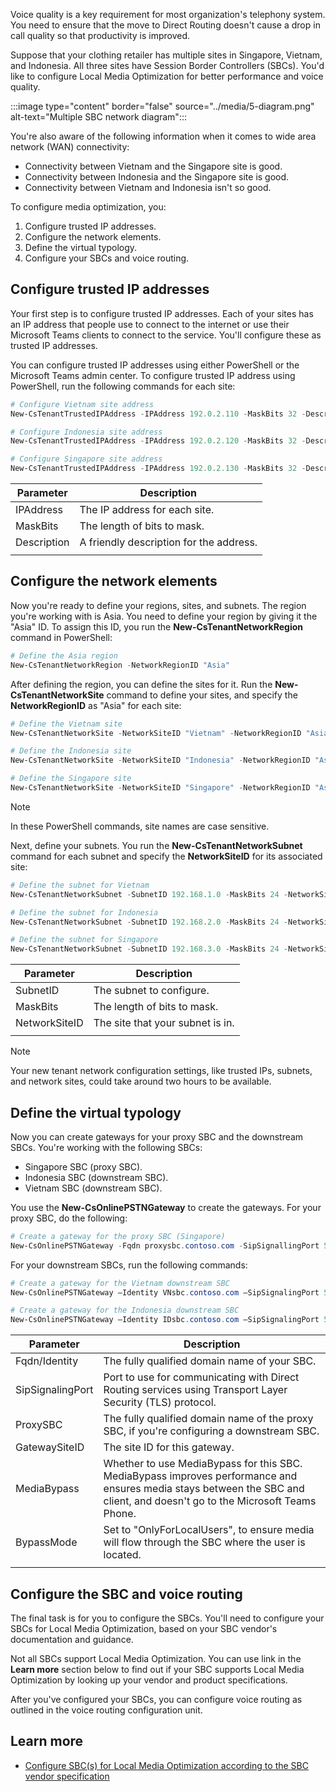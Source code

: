 Voice quality is a key requirement for most organization's telephony system. You need to ensure that the move to Direct Routing doesn't cause a drop in call quality so that productivity is improved.

Suppose that your clothing retailer has multiple sites in Singapore, Vietnam, and Indonesia. All three sites have Session Border Controllers (SBCs). You'd like to configure Local Media Optimization for better performance and voice quality.

:::image type="content" border="false" source="../media/5-diagram.png" alt-text="Multiple SBC network diagram":::

You're also aware of the following information when it comes to wide area network (WAN) connectivity:

- Connectivity between Vietnam and the Singapore site is good.
- Connectivity between Indonesia and the Singapore site is good.
- Connectivity between Vietnam and Indonesia isn't so good.

To configure media optimization, you:

1. Configure trusted IP addresses.
1. Configure the network elements.
1. Define the virtual typology.
1. Configure your SBCs and voice routing.

## Configure trusted IP addresses

Your first step is to configure trusted IP addresses. Each of your sites has an IP address that people use to connect to the internet or use their Microsoft Teams clients to connect to the service. You'll configure these as trusted IP addresses.

You can configure trusted IP addresses using either PowerShell or the Microsoft Teams admin center. To configure trusted IP address using PowerShell, run the following commands for each site:

```powershell
# Configure Vietnam site address
New-CsTenantTrustedIPAddress -IPAddress 192.0.2.110 -MaskBits 32 -Description "Vietnam site trusted IP"

# Configure Indonesia site address
New-CsTenantTrustedIPAddress -IPAddress 192.0.2.120 -MaskBits 32 -Description "Indonesia site trusted IP"

# Configure Singapore site address
New-CsTenantTrustedIPAddress -IPAddress 192.0.2.130 -MaskBits 32 -Description "Singapore site trusted IP"
```

|Parameter|Description|
|---------|---------|
|IPAddress| The IP address for each site.|
|MaskBits|The length of bits to mask.|
|Description|A friendly description for the address.|
| | |

## Configure the network elements

Now you're ready to define your regions, sites, and subnets.
The region you're working with is Asia. You need to define your region by giving it the "Asia" ID. To assign this ID, you run the **New-CsTenantNetworkRegion** command in PowerShell:

```powershell
# Define the Asia region
New-CsTenantNetworkRegion -NetworkRegionID "Asia"
```

After defining the region, you can define the sites for it. Run the **New-CsTenantNetworkSite** command to define your sites, and specify the **NetworkRegionID** as "Asia" for each site:

```powershell
# Define the Vietnam site
New-CsTenantNetworkSite -NetworkSiteID "Vietnam" -NetworkRegionID "Asia"

# Define the Indonesia site
New-CsTenantNetworkSite -NetworkSiteID "Indonesia" -NetworkRegionID "Asia"

# Define the Singapore site
New-CsTenantNetworkSite -NetworkSiteID "Singapore" -NetworkRegionID "Asia"
```

> [!NOTE]
> In these PowerShell commands, site names are case sensitive.

Next, define your subnets. You run the **New-CsTenantNetworkSubnet** command for each subnet and specify the **NetworkSiteID** for its associated site:

```powershell
# Define the subnet for Vietnam
New-CsTenantNetworkSubnet -SubnetID 192.168.1.0 -MaskBits 24 -NetworkSiteID "Vietnam"

# Define the subnet for Indonesia
New-CsTenantNetworkSubnet -SubnetID 192.168.2.0 -MaskBits 24 -NetworkSiteID "Indonesia"

# Define the subnet for Singapore
New-CsTenantNetworkSubnet -SubnetID 192.168.3.0 -MaskBits 24 -NetworkSiteID "Singapore"

```

|Parameter|Description|
|---------|---------|
|SubnetID| The subnet to configure. |
|MaskBits|The length of bits to mask.|
|NetworkSiteID|The site that your subnet is in.|
| | |

> [!NOTE]
> Your new tenant network configuration settings, like trusted IPs, subnets, and network sites, could take around two hours to be available.

## Define the virtual typology

Now you can create gateways for your proxy SBC and the downstream SBCs. You're working with the following SBCs:

- Singapore SBC (proxy SBC).
- Indonesia SBC (downstream SBC).
- Vietnam SBC (downstream SBC).

You use the **New-CsOnlinePSTNGateway** to create the gateways. For your proxy SBC, do the following:

```powershell
# Create a gateway for the proxy SBC (Singapore)
New-CsOnlinePSTNGateway -Fqdn proxysbc.contoso.com -SipSignallingPort 5067 -MaxConcurentSessions 100 –GatewaySiteID Singapore –MediaBypass $true –BypassMode Always -Enabled $true
```

For your downstream SBCs, run the following commands:

```powershell
# Create a gateway for the Vietnam downstream SBC
New-CsOnlinePSTNGateway –Identity VNsbc.contoso.com –SipSignalingPort 5061 –ProxySBC proxysbc.contoso.com –GatewaySiteID Vietnam –MediaBypass $true –BypassMode OnlyForLocalUsers –Enabled $true

# Create a gateway for the Indonesia downstream SBC
New-CsOnlinePSTNGateway –Identity IDsbc.contoso.com –SipSignalingPort 5061 –ProxySBC proxysbc.contoso.com –GatewaySiteID Indonesia –MediaBypass $true –BypassMode OnlyForLocalUsers –Enabled $true
```

|Parameter  |Description  |
|---------|---------|
|Fqdn/Identity|The fully qualified domain name of your SBC.|
|SipSignalingPort|Port to use for communicating with Direct Routing services using Transport Layer Security (TLS) protocol.|
|ProxySBC|The fully qualified domain name of the proxy SBC, if you're configuring a downstream SBC.|
|GatewaySiteID|The site ID for this gateway.|
|MediaBypass|Whether to use MediaBypass for this SBC. MediaBypass improves performance and ensures media stays between the SBC and client, and doesn't go to the Microsoft Teams Phone. |
|BypassMode|Set to "OnlyForLocalUsers", to ensure media will flow through the SBC where the user is located. |
| | |

## Configure the SBC and voice routing

The final task is for you to configure the SBCs. You'll need to configure your SBCs for Local Media Optimization, based on your SBC vendor's documentation and guidance.

Not all SBCs support Local Media Optimization. You can use link in the **Learn more** section below to find out if your SBC supports Local Media Optimization by looking up your vendor and product  specifications.

After you've configured your SBCs, you can configure voice routing as outlined in the voice routing configuration unit.

## Learn more

- [Configure SBC(s) for Local Media Optimization according to the SBC vendor specification](/microsoftteams/direct-routing-media-optimization-configure#configure-sbcs-for-local-media-optimization-according-to-the-sbc-vendor-specification)

